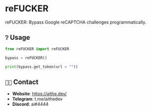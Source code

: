 # reFUCKER
reFUCKER: Bypass Google reCAPTCHA challenges programmatically.

## `❔` Usage
```py
from reFUCKER import reFUCKER

bypass = reFUCKER()

print(bypass.get_token(url = ""))
```

## `🧑‍💻` Contact
- **Website**: https://aithe.dev/
- **Telegram**: t.me/aithedev
- **Discord**: ai#4444
